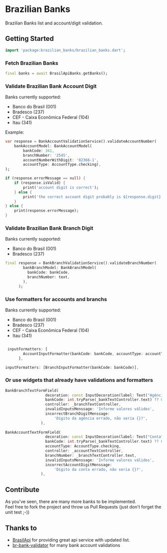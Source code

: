 # Brazilian Banks

Brazilian Banks list and account/digit validation.

## Getting Started

```dart
import 'package:brazilian_banks/brazilian_banks.dart';
```

### Fetch Brazilian Banks

```dart
final banks = await BrasilApiBanks.getBanks();
```

### Validate Brazilian Bank Account Digit

Banks currently supported:

- Banco do Brasil (001)
- Bradesco (237)
- CEF - Caixa Econômica Federal (104)
- Itau (341)

Example:

```dart
var response = BankAccountValidationService().validateAccountNumber(
    bankAccountModel: BankAccountModel(
        bankCode: 341,
        branchNumber: '2545',
        accountNumberWithDigit: '02366-1',
        accountType: AccountType.checking),
);

if (response.errorMessage == null) {
    if (response.isValid) {
        print('account digit is correct');
    } else {
        print('the correct account digit probably is ${response.digit}');
    }
} else {
    print(response.errorMessage);
}
```

### Validate Brazilian Bank Branch Digit

Banks currently supported:

- Banco do Brasil (001)
- Bradesco (237)

```dart
final response = BankBranchValidationService().validateBranchNumber(
        bankBranchModel: BankBranchModel(
          bankCode: bankCode,
          branchNumber: text,
        ),
      ); 
```

### Use formatters for accounts and branchs

Banks currently supported:

- Banco do Brasil (001)
- Bradesco (237)
- CEF - Caixa Econômica Federal (104)
- Itau (341)

```dart

 inputFormatters: [
        AccountInputFormatter(bankCode: bankCode, accountType: accountType)
      ],

inputFormatters: [BranchInputFormatter(bankCode: bankCode)],

```

### Or use widgets that already have validations and formatters

```dart
BankBranchTextFormField(
                  decoration: const InputDecoration(label: Text("Agência")),
                  bankCode: int.tryParse(_bankTextController.text) ?? 000,
                  controller: _branchTextController,
                  invalidInputsMenssage: 'Informe valores válidos',
                  incorrectBranchDigitMenssage:
                      'Dígito da agência errado, não seria {}?',
                ),
                
BankAccountTextFormField(
                  decoration: const InputDecoration(label: Text("Conta")),
                  bankCode: int.tryParse(_bankTextController.text) ?? 000,
                  accountType: AccountType.checking,
                  controller: _accountTextController,
                  branchNumber: _branchTextController.text,
                  invalidInputsMenssage: 'Informe valores válidos',
                  incorrectAccountDigitMenssage:
                      'Dígito da conta errado, não seria {}?',
                ),
```

## Contribute

As you've seen, there are many more banks to be implemented.  
Feel free to fork the project and throw us Pull Requests (just don't forget the unit test ;-))

## Thanks to

- [BrasilApi](https://brasilapi.com.br/) for providing great api service with updated list.
- [br-bank-validator](https://github.com/fintta/br-bank-validator) for many bank account validations
